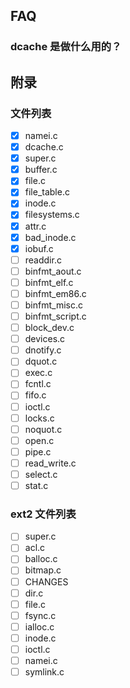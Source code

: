 



## FAQ

### dcache 是做什么用的？









## 附录

### 文件列表

- [x] namei.c
- [x] dcache.c
- [x] super.c
- [x] buffer.c
- [x] file.c
- [x] file_table.c
- [x] inode.c
- [x] filesystems.c
- [x] attr.c
- [x] bad_inode.c
- [x] iobuf.c
- [ ] readdir.c
- [ ] binfmt_aout.c
- [ ] binfmt_elf.c
- [ ] binfmt_em86.c
- [ ] binfmt_misc.c
- [ ] binfmt_script.c
- [ ] block_dev.c
- [ ] devices.c
- [ ] dnotify.c
- [ ] dquot.c
- [ ] exec.c
- [ ] fcntl.c
- [ ] fifo.c
- [ ] ioctl.c
- [ ] locks.c
- [ ] noquot.c
- [ ] open.c
- [ ] pipe.c
- [ ] read_write.c
- [ ] select.c
- [ ] stat.c

### ext2 文件列表

- [ ] super.c
- [ ] acl.c
- [ ] balloc.c
- [ ] bitmap.c
- [ ] CHANGES
- [ ] dir.c
- [ ] file.c
- [ ] fsync.c
- [ ] ialloc.c
- [ ] inode.c
- [ ] ioctl.c
- [ ] namei.c
- [ ] symlink.c
